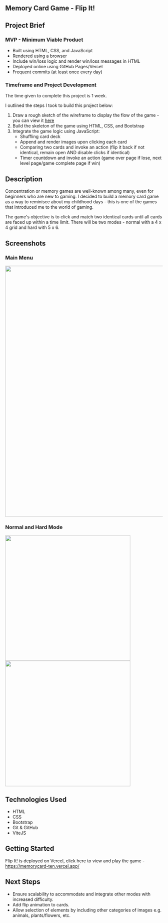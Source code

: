 ## Memory Card Game - Flip It!

## Project Brief

### MVP - Minimum Viable Product

<ul>
  <li>Built using HTML, CSS, and JavaScript</li>
  <li>Rendered using a browser</li>
  <li>Include win/loss logic and render win/loss messages in HTML</li>
  <li>Deployed online using GitHub Pages/Vercel</li>
  <li>Frequent commits (at least once every day)</li>
</ul>

### Timeframe and Project Development
The time given to complete this project is 1 week.<br />

I outlined the steps I took to build this project below:
1. Draw a rough sketch of the wireframe to display the flow of the game - you can view it <a href="https://www.figma.com/file/pAYLwdUUbU9GbX8jzC97Gh/Memory-Card-Game-(Project-1)?type=design&node-id=0%3A1&mode=design&t=xMCBTFMv7KVi3MKj-1">here</a>
2. Build the skeleton of the game using HTML, CSS, and Bootstrap
3. Integrate the game logic using JavaScript:
   - Shuffling card deck
   - Append and render images upon clicking each card
   - Comparing two cards and invoke an action (flip it back if not identical, remain open AND disable clicks if identical)
   - Timer countdown and invoke an action (game over page if lose, next level page/game complete page if win)

## Description

Concentration or memory games are well-known among many, even for beginners who are new to gaming. I decided to build a memory card game as a way to reminisce about my childhood days - this is one of the games that introduced me to the world of gaming.

The game's objective is to click and match two identical cards until all cards are faced up within a time limit. There will be two modes - normal with a 4 x 4 grid and hard with 5 x 6.

## Screenshots

### Main Menu
<img src="https://github.com/evangelenesiyin/memorycard/assets/108106809/1f5c2add-9348-4973-9e6c-a0150fd6a50b" width="800" />

### Normal and Hard Mode

<img src="https://github.com/evangelenesiyin/memorycard/assets/108106809/b277d484-942a-4f2a-ac3f-26c579c3ed51" width="400" />
<img src="https://github.com/evangelenesiyin/memorycard/assets/108106809/0265beb8-e5c3-42b7-8d24-13c96c627323" width="400" />

## Technologies Used

<ul>
  <li>HTML</li>
  <li>CSS</li>
  <li>Bootstrap</li>
  <li>Git & GitHub</li>
  <li>ViteJS</li>
</ul>

## Getting Started

Flip It! is deployed on Vercel, click here to view and play the game - https://memorycard-ten.vercel.app/

## Next Steps

<ul>
  <li>Ensure scalability to accommodate and integrate other modes with increased difficulty.</li>
  <li>Add flip animation to cards.</li>
  <li>Allow selection of elements by including other categories of images e.g. animals, plants/flowers, etc.</li>
</ul>
